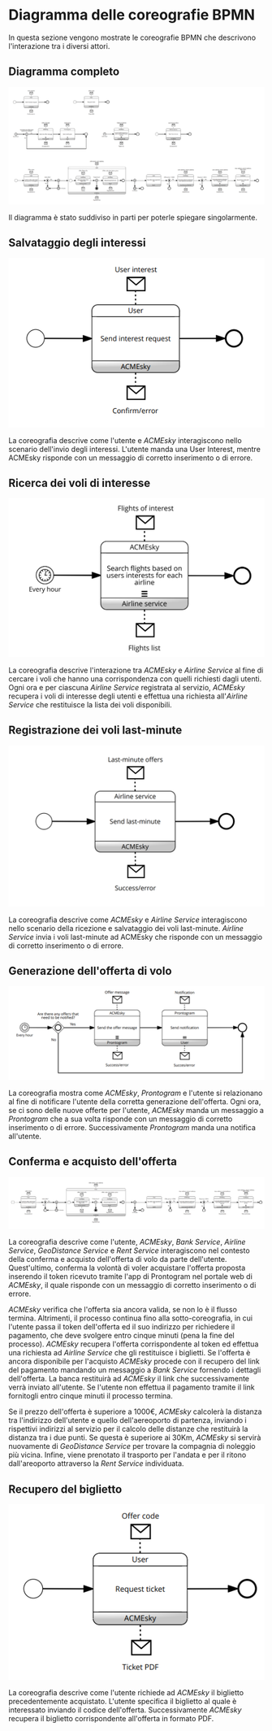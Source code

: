 
# Diagramma delle coreografie BPMN
In questa sezione vengono mostrate le coreografie BPMN  che descrivono l'interazione tra i diversi attori.

## Diagramma completo

![coreografia-BPMN completa](coreografia-BPMN/img/diagram_all.png)

Il diagramma è stato suddiviso in parti per poterle spiegare singolarmente.

## Salvataggio degli interessi

![coreografia-BPMN completa](coreografia-BPMN/img/send_interest.png)

La coreografia descrive come l'utente e *ACMEsky* interagiscono nello scenario dell'invio degli interessi. L'utente manda una User Interest, mentre ACMEsky risponde con un messaggio di corretto inserimento o di errore.


## Ricerca dei voli di interesse

![coreografia-BPMN completa](coreografia-BPMN/img/search_flights.png)

La coreografia descrive l'interazione tra *ACMEsky* e *Airline Service* al fine di cercare i voli che hanno una corrispondenza con quelli richiesti dagli utenti. Ogni ora e per ciascuna *Airline Service* registrata al servizio, *ACMEsky* recupera i voli di interesse degli utenti  e effettua una richiesta all'*Airline Service* che restituisce la lista dei voli disponibili.


## Registrazione dei voli last-minute

![coreografia-BPMN completa](coreografia-BPMN/img/last_minute.png)

La coreografia descrive come *ACMEsky* e *Airline Service* interagiscono nello scenario della ricezione e salvataggio dei voli last-minute. *Airline Service* invia i voli last-minute ad ACMEsky che risponde con un messaggio di corretto inserimento o di errore.


## Generazione dell'offerta di volo

![coreografia-BPMN completa](coreografia-BPMN/img/make_offer.png)

La coreografia mostra come *ACMEsky*, *Prontogram* e l'utente si relazionano al fine di notificare l'utente della corretta generazione dell'offerta. Ogni ora, se ci sono delle nuove offerte per l'utente, *ACMEsky* manda un messaggio a *Prontogram* che a sua volta risponde con un messaggio di corretto inserimento o di errore. Successivamente *Prontogram* manda una notifica all'utente.


## Conferma e acquisto dell'offerta

![coreografia-BPMN completa](coreografia-BPMN/img/confirm_pay_offer.png)

La coreografia descrive come l'utente, *ACMEsky*, *Bank Service*, *Airline Service*, *GeoDistance Service* e *Rent Service* interagiscono nel contesto della conferma e acquisto dell'offerta di volo da parte dell'utente. Quest'ultimo, conferma la volontà di voler acquistare l'offerta proposta inserendo il token ricevuto tramite l'app di Prontogram nel portale web di *ACMEsky*, il quale risponde con un messaggio di corretto inserimento o di errore. 

*ACMEsky* verifica che l'offerta sia ancora valida, se non lo è il flusso termina. Altrimenti, il processo continua fino alla sotto-coreografia, in cui l'utente passa il token dell'offerta ed il suo indirizzo per richiedere il pagamento, che deve svolgere entro cinque minuti (pena la fine del processo). 
*ACMEsky* recupera l'offerta corrispondente al token ed effettua una richiesta ad *Airline Service* che gli restituisce i biglietti. Se l'offerta è ancora disponibile per l'acquisto *ACMEsky* procede con il recupero del link del pagamento mandando un messaggio a *Bank Service* fornendo i dettagli dell'offerta. La banca restituirà ad *ACMEsky* il link che successivamente verrà inviato all'utente. 
Se l'utente non effettua il pagamento tramite il link fornitogli entro cinque minuti il processo termina.

Se il prezzo dell'offerta è superiore a 1000€, *ACMEsky* calcolerà la distanza tra l'indirizzo dell'utente e quello dell'aereoporto di partenza, inviando i rispettivi indirizzi al servizio per il calcolo delle distanze che restituirà la distanza tra i due punti.
Se questa è superiore ai 30Km, *ACMEsky* si servirà nuovamente di *GeoDistance Service* per trovare la compagnia di noleggio più vicina.
Infine, viene prenotato il trasporto per l'andata e per il ritono dall'areoporto attraverso la *Rent Service* individuata.


## Recupero del biglietto

![coreografia-BPMN completa](coreografia-BPMN/img/request_ticket.png)

La coreografia descrive come l'utente richiede ad *ACMEsky* il biglietto precedentemente acquistato. L'utente specifica il biglietto al quale è interessato inviando il codice dell'offerta. Successivamente *ACMEsky* recupera il biglietto corrispondente all'offerta in formato PDF.

&nbsp;
<div class="page-break"></div>
